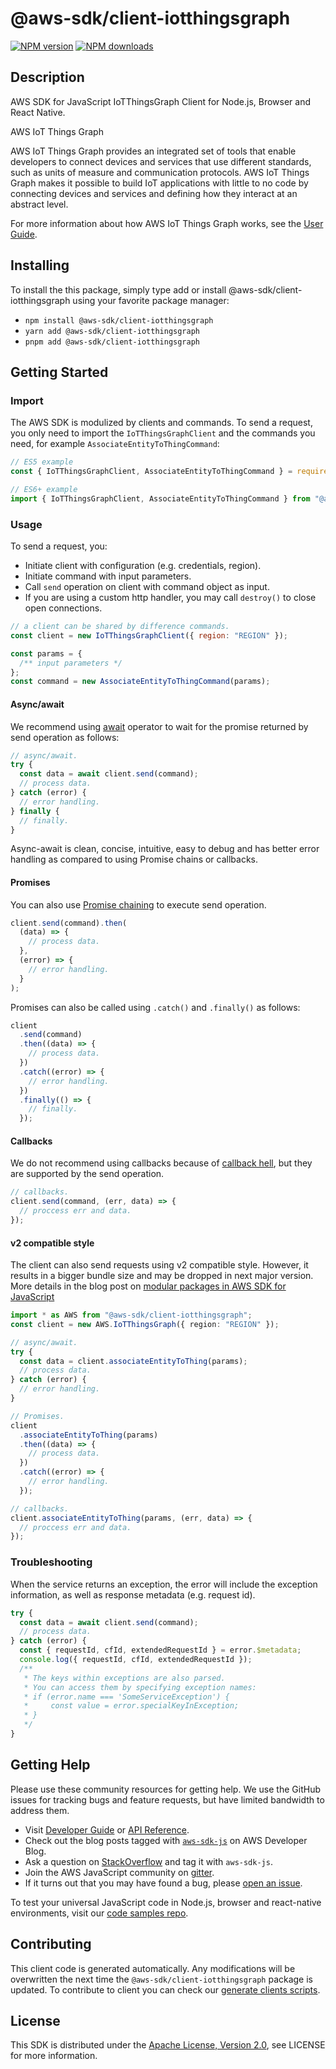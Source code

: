 # @aws-sdk/client-iotthingsgraph

[![NPM version](https://img.shields.io/npm/v/@aws-sdk/client-iotthingsgraph/latest.svg)](https://www.npmjs.com/package/@aws-sdk/client-iotthingsgraph)
[![NPM downloads](https://img.shields.io/npm/dm/@aws-sdk/client-iotthingsgraph.svg)](https://www.npmjs.com/package/@aws-sdk/client-iotthingsgraph)

## Description

AWS SDK for JavaScript IoTThingsGraph Client for Node.js, Browser and React Native.

<fullname>AWS IoT Things Graph</fullname>

<p>AWS IoT Things Graph provides an integrated set of tools that enable developers to connect devices and services that use different standards,
such as units of measure and communication protocols. AWS IoT Things Graph makes it possible to build IoT applications with little to no code by connecting devices and services
and defining how they interact at an abstract level.</p>
<p>For more information about how AWS IoT Things Graph works, see the <a href="https://docs.aws.amazon.com/thingsgraph/latest/ug/iot-tg-whatis.html">User Guide</a>.</p>

## Installing

To install the this package, simply type add or install @aws-sdk/client-iotthingsgraph
using your favorite package manager:

- `npm install @aws-sdk/client-iotthingsgraph`
- `yarn add @aws-sdk/client-iotthingsgraph`
- `pnpm add @aws-sdk/client-iotthingsgraph`

## Getting Started

### Import

The AWS SDK is modulized by clients and commands.
To send a request, you only need to import the `IoTThingsGraphClient` and
the commands you need, for example `AssociateEntityToThingCommand`:

```js
// ES5 example
const { IoTThingsGraphClient, AssociateEntityToThingCommand } = require("@aws-sdk/client-iotthingsgraph");
```

```ts
// ES6+ example
import { IoTThingsGraphClient, AssociateEntityToThingCommand } from "@aws-sdk/client-iotthingsgraph";
```

### Usage

To send a request, you:

- Initiate client with configuration (e.g. credentials, region).
- Initiate command with input parameters.
- Call `send` operation on client with command object as input.
- If you are using a custom http handler, you may call `destroy()` to close open connections.

```js
// a client can be shared by difference commands.
const client = new IoTThingsGraphClient({ region: "REGION" });

const params = {
  /** input parameters */
};
const command = new AssociateEntityToThingCommand(params);
```

#### Async/await

We recommend using [await](https://developer.mozilla.org/en-US/docs/Web/JavaScript/Reference/Operators/await)
operator to wait for the promise returned by send operation as follows:

```js
// async/await.
try {
  const data = await client.send(command);
  // process data.
} catch (error) {
  // error handling.
} finally {
  // finally.
}
```

Async-await is clean, concise, intuitive, easy to debug and has better error handling
as compared to using Promise chains or callbacks.

#### Promises

You can also use [Promise chaining](https://developer.mozilla.org/en-US/docs/Web/JavaScript/Guide/Using_promises#chaining)
to execute send operation.

```js
client.send(command).then(
  (data) => {
    // process data.
  },
  (error) => {
    // error handling.
  }
);
```

Promises can also be called using `.catch()` and `.finally()` as follows:

```js
client
  .send(command)
  .then((data) => {
    // process data.
  })
  .catch((error) => {
    // error handling.
  })
  .finally(() => {
    // finally.
  });
```

#### Callbacks

We do not recommend using callbacks because of [callback hell](http://callbackhell.com/),
but they are supported by the send operation.

```js
// callbacks.
client.send(command, (err, data) => {
  // proccess err and data.
});
```

#### v2 compatible style

The client can also send requests using v2 compatible style.
However, it results in a bigger bundle size and may be dropped in next major version. More details in the blog post
on [modular packages in AWS SDK for JavaScript](https://aws.amazon.com/blogs/developer/modular-packages-in-aws-sdk-for-javascript/)

```ts
import * as AWS from "@aws-sdk/client-iotthingsgraph";
const client = new AWS.IoTThingsGraph({ region: "REGION" });

// async/await.
try {
  const data = client.associateEntityToThing(params);
  // process data.
} catch (error) {
  // error handling.
}

// Promises.
client
  .associateEntityToThing(params)
  .then((data) => {
    // process data.
  })
  .catch((error) => {
    // error handling.
  });

// callbacks.
client.associateEntityToThing(params, (err, data) => {
  // proccess err and data.
});
```

### Troubleshooting

When the service returns an exception, the error will include the exception information,
as well as response metadata (e.g. request id).

```js
try {
  const data = await client.send(command);
  // process data.
} catch (error) {
  const { requestId, cfId, extendedRequestId } = error.$metadata;
  console.log({ requestId, cfId, extendedRequestId });
  /**
   * The keys within exceptions are also parsed.
   * You can access them by specifying exception names:
   * if (error.name === 'SomeServiceException') {
   *     const value = error.specialKeyInException;
   * }
   */
}
```

## Getting Help

Please use these community resources for getting help.
We use the GitHub issues for tracking bugs and feature requests, but have limited bandwidth to address them.

- Visit [Developer Guide](https://docs.aws.amazon.com/sdk-for-javascript/v3/developer-guide/welcome.html)
  or [API Reference](https://docs.aws.amazon.com/AWSJavaScriptSDK/v3/latest/index.html).
- Check out the blog posts tagged with [`aws-sdk-js`](https://aws.amazon.com/blogs/developer/tag/aws-sdk-js/)
  on AWS Developer Blog.
- Ask a question on [StackOverflow](https://stackoverflow.com/questions/tagged/aws-sdk-js) and tag it with `aws-sdk-js`.
- Join the AWS JavaScript community on [gitter](https://gitter.im/aws/aws-sdk-js-v3).
- If it turns out that you may have found a bug, please [open an issue](https://github.com/aws/aws-sdk-js-v3/issues/new/choose).

To test your universal JavaScript code in Node.js, browser and react-native environments,
visit our [code samples repo](https://github.com/aws-samples/aws-sdk-js-tests).

## Contributing

This client code is generated automatically. Any modifications will be overwritten the next time the `@aws-sdk/client-iotthingsgraph` package is updated.
To contribute to client you can check our [generate clients scripts](https://github.com/aws/aws-sdk-js-v3/tree/master/scripts/generate-clients).

## License

This SDK is distributed under the
[Apache License, Version 2.0](http://www.apache.org/licenses/LICENSE-2.0),
see LICENSE for more information.
